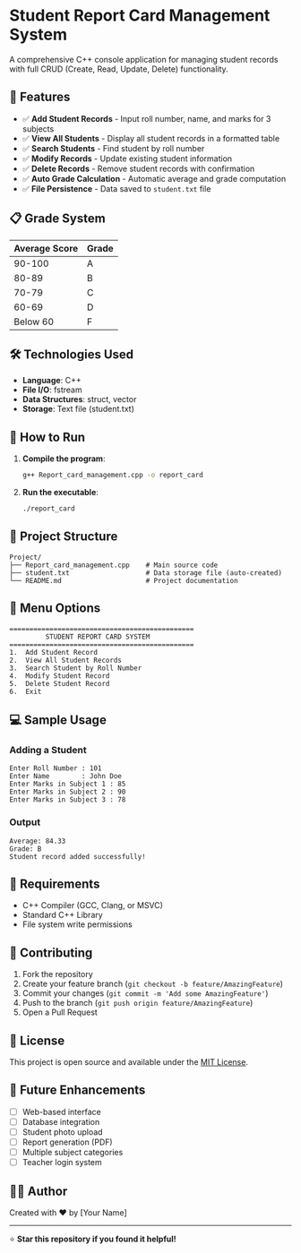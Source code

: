# Student Report Card Management System

A comprehensive C++ console application for managing student records with full CRUD (Create, Read, Update, Delete) functionality.

## 🌟 Features

- ✅ **Add Student Records** - Input roll number, name, and marks for 3 subjects
- ✅ **View All Students** - Display all student records in a formatted table
- ✅ **Search Students** - Find student by roll number
- ✅ **Modify Records** - Update existing student information
- ✅ **Delete Records** - Remove student records with confirmation
- ✅ **Auto Grade Calculation** - Automatic average and grade computation
- ✅ **File Persistence** - Data saved to `student.txt` file

## 📋 Grade System

| Average Score | Grade |
|---------------|-------|
| 90-100        | A     |
| 80-89         | B     |
| 70-79         | C     |
| 60-69         | D     |
| Below 60      | F     |

## 🛠️ Technologies Used

- **Language**: C++
- **File I/O**: fstream
- **Data Structures**: struct, vector
- **Storage**: Text file (student.txt)

## 🚀 How to Run

1. **Compile the program**:
   ```bash
   g++ Report_card_management.cpp -o report_card
   ```

2. **Run the executable**:
   ```bash
   ./report_card
   ```

## 📂 Project Structure

```
Project/
├── Report_card_management.cpp    # Main source code
├── student.txt                   # Data storage file (auto-created)
└── README.md                     # Project documentation
```

## 🎯 Menu Options

```
==============================================
         STUDENT REPORT CARD SYSTEM           
==============================================
1.  Add Student Record
2.  View All Student Records
3.  Search Student by Roll Number
4.  Modify Student Record
5.  Delete Student Record
6.  Exit
```

## 💻 Sample Usage

### Adding a Student
```
Enter Roll Number : 101
Enter Name        : John Doe
Enter Marks in Subject 1 : 85
Enter Marks in Subject 2 : 90
Enter Marks in Subject 3 : 78
```

### Output
```
Average: 84.33
Grade: B
Student record added successfully!
```

## 🔧 Requirements

- C++ Compiler (GCC, Clang, or MSVC)
- Standard C++ Library
- File system write permissions

## 🤝 Contributing

1. Fork the repository
2. Create your feature branch (`git checkout -b feature/AmazingFeature`)
3. Commit your changes (`git commit -m 'Add some AmazingFeature'`)
4. Push to the branch (`git push origin feature/AmazingFeature`)
5. Open a Pull Request

## 📝 License

This project is open source and available under the [MIT License](LICENSE).

## 🎯 Future Enhancements

- [ ] Web-based interface
- [ ] Database integration
- [ ] Student photo upload
- [ ] Report generation (PDF)
- [ ] Multiple subject categories
- [ ] Teacher login system

## 👨‍💻 Author

Created with ❤️ by [Your Name]

---

⭐ **Star this repository if you found it helpful!**
